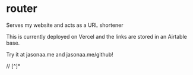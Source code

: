 # router
 Serves my website and acts as a URL shortener

This is currently deployed on Vercel and the links are stored in an Airtable base.

Try it at jasonaa.me and jasonaa.me/github!

// [^]*